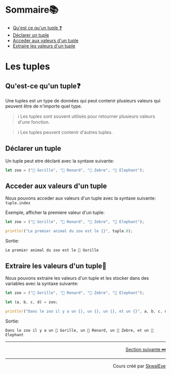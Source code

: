 # Sommaire📚
- [Qu'est ce qu'un tuple ❓](#quest-ce-quun-tuple)
- [Déclarer un tuple](#declarer-un-tuple)
- [Acceder aux valeurs d'un tuple](#acceder-aux-valeurs-dun-tuple)
- [Extraire les valeurs d'un tuple](#extraire-les-valeurs-dun-tuple)

# Les tuples
## Qu'est-ce qu'un tuple❓
Une tuples est un type de données qui peut contenir plusieurs valeurs qui peuvent être de n'importe quel type.
> ℹ️ Les tuples sont souvent utilisés pour retourner plusieurs valeurs d'une fonction.

> ℹ️ Les tuples peuvent contenir d'autres tuples.
## Déclarer un tuple
Un tuple peut etre déclaré avec la syntaxe suivante:
```rust
let zoo = ("🦍 Gorille", "🦊 Renard", "🦓 Zebre", "🐘 Elephant");
```
## Acceder aux valeurs d'un tuple
Nous pouvons acceder aux valeurs d'un tuple avec la syntaxe suivante: `tuple.index`

Exemple, afficher la premiere valeur d'un tuple:
```rust
let zoo = ("🦍 Gorille", "🦊 Renard", "🦓 Zebre", "🐘 Elephant");

println!("Le premier animal du zoo est le {}", tuple.0);
```
Sortie:
```
Le premier animal du zoo est le 🦍 Gorille
```
## Extraire les valeurs d'un tuple🚪
Nous pouvons extraire les valeurs d'un tuple et les stocker dans des variables avec la syntaxe suivante:
```rust
let zoo = ("🦍 Gorille", "🦊 Renard", "🦓 Zebre", "🐘 Elephant");

let (a, b, c, d) = zoo;

println!("Dans le zoo il y a un {}, un {}, un {}, et un {}", a, b, c, d);
```
Sortie:
```
Dans le zoo il y a un 🦍 Gorille, un 🦊 Renard, un 🦓 Zebre, et un 🐘 Elephant
```


---

<p align="right"><a href="https://github.com/SkwalExe/apprendre-rust/tree/main/cours/les-fonctions">Section suivante ⏭️</a></p>


---


<p align="right">Cours créé par <a href="https://github.com/SkwalExe/" target="_blank">SkwalExe</a></p>